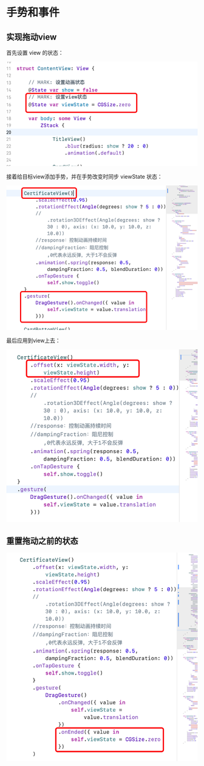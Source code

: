 # 手势和事件

## 实现拖动view

首先设置 view 的状态：

![image-20200726134634227](images/image-20200726134634227.png)

接着给目标view添加手势，并在手势改变时同步 viewState 状态：

![image-20200726134712704](images/image-20200726134712704.png)



最后应用到view上去：

![image-20200726134900760](images/image-20200726134900760.png)

## 重置拖动之前的状态

![image-20200726135341913](images/image-20200726135341913.png)

